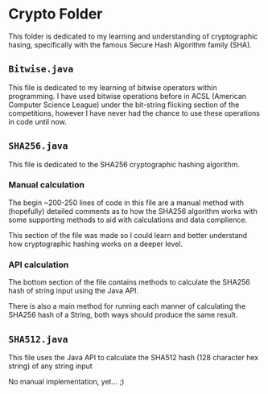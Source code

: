 # Crypto Folder

This folder is dedicated to my learning and understanding of cryptographic hasing, specifically with the famous Secure Hash Algorithm family (SHA).

## `Bitwise.java`

This file is dedicated to my learning of bitwise operators within programming.
I have used bitwise operations before in ACSL (American Computer Science League) under the bit-string flicking section of the competitions, however I have never had the chance to use these operations in code until now.

## `SHA256.java`

This file is dedicated to the SHA256 cryptographic hashing algorithm.

### Manual calculation

The begin ~200-250 lines of code in this file are a manual method with (hopefully) detailed comments as to how the SHA256 algorithm works with some supporting methods to aid with calculations and data complience.

This section of the file was made so I could learn and better understand how cryptographic hashing works on a deeper level.

### API calculation

The bottom section of the file contains methods to calculate the SHA256 hash of string input using the Java API.

There is also a main method for running each manner of calculating the SHA256 hash of a String, both ways should produce the same result.

## `SHA512.java`

This file uses the Java API to calculate the SHA512 hash (128 character hex string) of any string input

No manual implementation, yet... ;)
